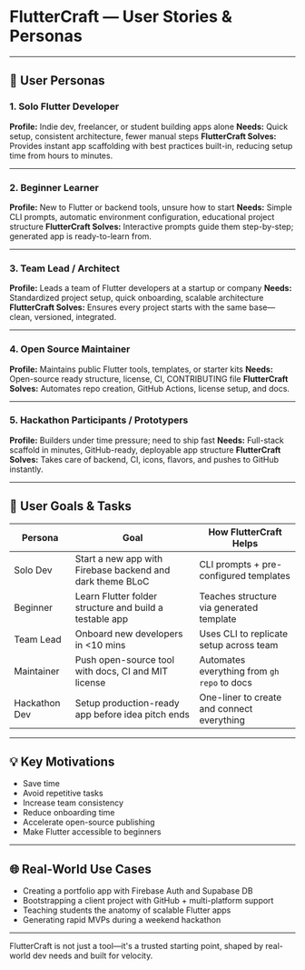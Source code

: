 # FlutterCraft — User Stories & Personas

---

## 👤 User Personas

### 1. **Solo Flutter Developer**

**Profile:** Indie dev, freelancer, or student building apps alone
**Needs:** Quick setup, consistent architecture, fewer manual steps
**FlutterCraft Solves:** Provides instant app scaffolding with best practices built-in, reducing setup time from hours to minutes.

---

### 2. **Beginner Learner**

**Profile:** New to Flutter or backend tools, unsure how to start
**Needs:** Simple CLI prompts, automatic environment configuration, educational project structure
**FlutterCraft Solves:** Interactive prompts guide them step-by-step; generated app is ready-to-learn from.

---

### 3. **Team Lead / Architect**

**Profile:** Leads a team of Flutter developers at a startup or company
**Needs:** Standardized project setup, quick onboarding, scalable architecture
**FlutterCraft Solves:** Ensures every project starts with the same base—clean, versioned, integrated.

---

### 4. **Open Source Maintainer**

**Profile:** Maintains public Flutter tools, templates, or starter kits
**Needs:** Open-source ready structure, license, CI, CONTRIBUTING file
**FlutterCraft Solves:** Automates repo creation, GitHub Actions, license setup, and docs.

---

### 5. **Hackathon Participants / Prototypers**

**Profile:** Builders under time pressure; need to ship fast
**Needs:** Full-stack scaffold in minutes, GitHub-ready, deployable app structure
**FlutterCraft Solves:** Takes care of backend, CI, icons, flavors, and pushes to GitHub instantly.

---

## 🧩 User Goals & Tasks

| Persona       | Goal                                                      | How FlutterCraft Helps                      |
| ------------- | --------------------------------------------------------- | ------------------------------------------- |
| Solo Dev      | Start a new app with Firebase backend and dark theme BLoC | CLI prompts + pre-configured templates      |
| Beginner      | Learn Flutter folder structure and build a testable app   | Teaches structure via generated template    |
| Team Lead     | Onboard new developers in <10 mins                        | Uses CLI to replicate setup across team     |
| Maintainer    | Push open-source tool with docs, CI and MIT license       | Automates everything from `gh repo` to docs |
| Hackathon Dev | Setup production-ready app before idea pitch ends         | One-liner to create and connect everything  |

---

## 💡 Key Motivations

* Save time
* Avoid repetitive tasks
* Increase team consistency
* Reduce onboarding time
* Accelerate open-source publishing
* Make Flutter accessible to beginners

---

## 🌐 Real-World Use Cases

* Creating a portfolio app with Firebase Auth and Supabase DB
* Bootstrapping a client project with GitHub + multi-platform support
* Teaching students the anatomy of scalable Flutter apps
* Generating rapid MVPs during a weekend hackathon

---

FlutterCraft is not just a tool—it's a trusted starting point, shaped by real-world dev needs and built for velocity.
